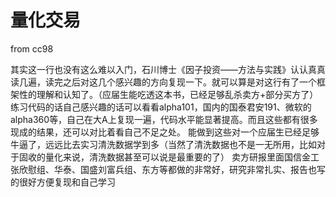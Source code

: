 # 量化交易


from cc98

其实这一行也没有这么难以入门，石川博士《因子投资——方法与实践》认认真真读几遍，读完之后对这几个感兴趣的方向复现一下。就可以算是对这行有了一个框架性的理解和认知了。（应届生能吃透这本书，已经足够乱杀卖方+部分买方了）
练习代码的话自己感兴趣的话可以看看alpha101，国内的国泰君安191、微软的alpha360等，自己在大A上复现一遍，代码水平能显著提高。而且这些都有很多现成的结果，还可以对比着看自己不足之处。
能做到这些对一个应届生已经足够牛逼了，远远比去实习清洗数据学到多（当然了清洗数据也不是一无所用，比如对于固收的量化来说，清洗数据甚至可以说是最重要的了）
卖方研报里面国信金工张欣慰组、华泰、国盛刘富兵组、东方等都做的非常好，研究非常扎实、报告也写的很好方便复现和自己学习